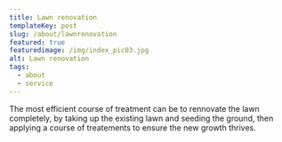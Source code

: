 ```yaml
---
title: Lawn renovation
templateKey: post
slug: /about/lawnrenovation
featured: true
featuredimage: /img/index_pic03.jpg
alt: Lawn renovation
tags:
  - about
  - service
---
```

The most efficient course of treatment can be to rennovate the lawn completely, by taking up the existing lawn and seeding the ground, then applying a course of treatements to ensure the new growth thrives. 

